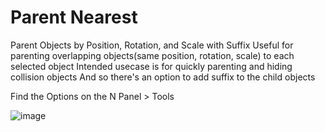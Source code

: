 # Parent Nearest
Parent Objects by Position, Rotation, and Scale with Suffix
Useful for parenting overlapping objects(same position, rotation, scale) to each selected object
Intended usecase is for quickly parenting and hiding collision objects
And so there's an option to add suffix to the child objects

Find the Options on the N Panel > Tools

![image](https://github.com/abhiraaid/parent_nearest/assets/108699606/20ceab7b-94d8-4d3d-8aef-b5e457921397)



